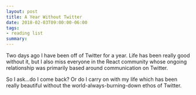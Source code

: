 ```yaml
---
layout: post
title: A Year Without Twitter
date: 2018-02-03T09:00:00-06:00
tags:
- reading list
summary:
---
```


Two days ago I have been off of Twitter for a year. Life has been really good
without it, but I also miss everyone in the React community whose ongoing
relationship was primarily based around communication on Twitter.

So I ask...do I come back? Or do I carry on with my life which has been really
beautiful without the world-always-burning-down ethos of Twitter.
